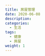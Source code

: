 ```yaml
---
title: 房屋管理
date: 2020-06-08
description: 
categories:
  - 生活
tags:
  - 健康
  - 房屋
weight: 1
---
```


